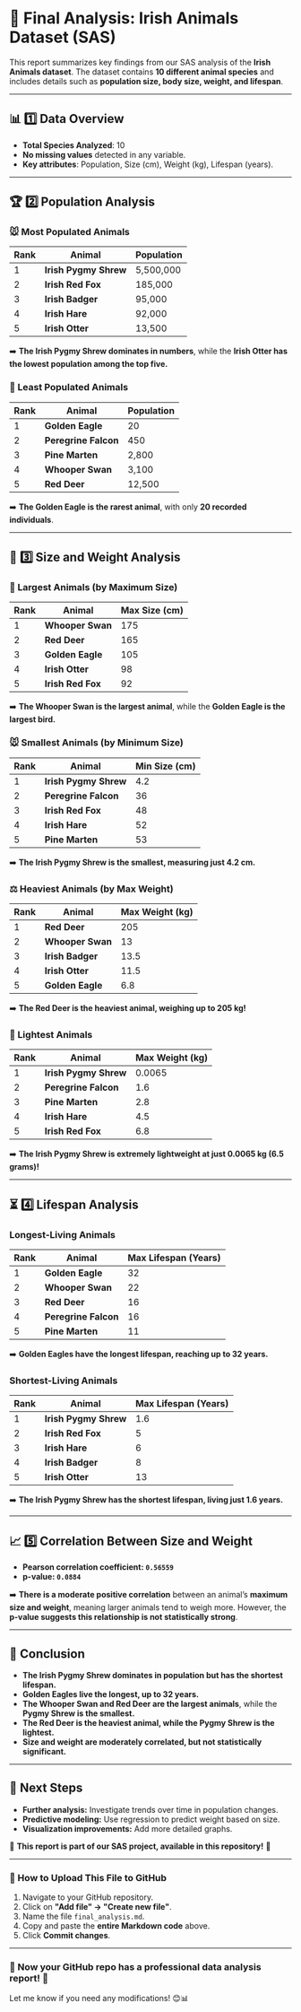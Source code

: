 # 🦊 Final Analysis: Irish Animals Dataset (SAS)

This report summarizes key findings from our SAS analysis of the **Irish Animals dataset**. The dataset contains **10 different animal species** and includes details such as **population size, body size, weight, and lifespan**.

---

## 📊 1️⃣ Data Overview
- **Total Species Analyzed**: 10
- **No missing values** detected in any variable.
- **Key attributes**: Population, Size (cm), Weight (kg), Lifespan (years).

---

## 🏆 2️⃣ Population Analysis
### **🐭 Most Populated Animals**
| Rank | Animal               | Population  |
|------|----------------------|------------|
| 1    | **Irish Pygmy Shrew** | 5,500,000  |
| 2    | **Irish Red Fox**     | 185,000    |
| 3    | **Irish Badger**      | 95,000     |
| 4    | **Irish Hare**        | 92,000     |
| 5    | **Irish Otter**       | 13,500     |

➡️ **The Irish Pygmy Shrew dominates in numbers**, while the **Irish Otter has the lowest population among the top five.**

### **🦅 Least Populated Animals**
| Rank | Animal               | Population  |
|------|----------------------|------------|
| 1    | **Golden Eagle**      | 20         |
| 2    | **Peregrine Falcon**  | 450        |
| 3    | **Pine Marten**       | 2,800      |
| 4    | **Whooper Swan**      | 3,100      |
| 5    | **Red Deer**          | 12,500     |

➡️ **The Golden Eagle is the rarest animal**, with only **20 recorded individuals**.

---

## 📏 3️⃣ Size and Weight Analysis
### **🦢 Largest Animals (by Maximum Size)**
| Rank | Animal           | Max Size (cm) |
|------|-----------------|---------------|
| 1    | **Whooper Swan** | 175           |
| 2    | **Red Deer**     | 165           |
| 3    | **Golden Eagle** | 105           |
| 4    | **Irish Otter**  | 98            |
| 5    | **Irish Red Fox**| 92            |

➡️ **The Whooper Swan is the largest animal**, while the **Golden Eagle is the largest bird.**

### **🐭 Smallest Animals (by Minimum Size)**
| Rank | Animal               | Min Size (cm) |
|------|----------------------|---------------|
| 1    | **Irish Pygmy Shrew** | 4.2           |
| 2    | **Peregrine Falcon**  | 36            |
| 3    | **Irish Red Fox**     | 48            |
| 4    | **Irish Hare**        | 52            |
| 5    | **Pine Marten**       | 53            |

➡️ **The Irish Pygmy Shrew is the smallest, measuring just 4.2 cm.**

### **⚖️ Heaviest Animals (by Max Weight)**
| Rank | Animal      | Max Weight (kg) |
|------|------------|----------------|
| 1    | **Red Deer**  | 205            |
| 2    | **Whooper Swan** | 13            |
| 3    | **Irish Badger** | 13.5          |
| 4    | **Irish Otter**  | 11.5          |
| 5    | **Golden Eagle** | 6.8           |

➡️ **The Red Deer is the heaviest animal, weighing up to 205 kg!**

### **🐁 Lightest Animals**
| Rank | Animal               | Max Weight (kg) |
|------|----------------------|----------------|
| 1    | **Irish Pygmy Shrew** | 0.0065        |
| 2    | **Peregrine Falcon**  | 1.6           |
| 3    | **Pine Marten**       | 2.8           |
| 4    | **Irish Hare**        | 4.5           |
| 5    | **Irish Red Fox**     | 6.8           |

➡️ **The Irish Pygmy Shrew is extremely lightweight at just 0.0065 kg (6.5 grams)!**

---

## ⏳ 4️⃣ Lifespan Analysis
### **Longest-Living Animals**
| Rank | Animal             | Max Lifespan (Years) |
|------|--------------------|----------------------|
| 1    | **Golden Eagle**   | 32                   |
| 2    | **Whooper Swan**   | 22                   |
| 3    | **Red Deer**       | 16                   |
| 4    | **Peregrine Falcon** | 16               |
| 5    | **Pine Marten**    | 11                   |

➡️ **Golden Eagles have the longest lifespan, reaching up to 32 years.**

### **Shortest-Living Animals**
| Rank | Animal               | Max Lifespan (Years) |
|------|----------------------|----------------------|
| 1    | **Irish Pygmy Shrew** | 1.6                 |
| 2    | **Irish Red Fox**     | 5                   |
| 3    | **Irish Hare**        | 6                   |
| 4    | **Irish Badger**      | 8                   |
| 5    | **Irish Otter**       | 13                  |

➡️ **The Irish Pygmy Shrew has the shortest lifespan, living just 1.6 years.**

---

## 📈 5️⃣ Correlation Between Size and Weight
- **Pearson correlation coefficient: `0.56559`**
- **p-value: `0.0884`**

➡️ **There is a moderate positive correlation** between an animal’s **maximum size and weight**, meaning larger animals tend to weigh more. However, the **p-value suggests this relationship is not statistically strong**.

---

## 🏁 Conclusion
- **The Irish Pygmy Shrew dominates in population but has the shortest lifespan.**
- **Golden Eagles live the longest, up to 32 years.**
- **The Whooper Swan and Red Deer are the largest animals**, while the **Pygmy Shrew is the smallest.**
- **The Red Deer is the heaviest animal, while the Pygmy Shrew is the lightest.**
- **Size and weight are moderately correlated, but not statistically significant.**

---

## 🚀 Next Steps
- **Further analysis:** Investigate trends over time in population changes.
- **Predictive modeling:** Use regression to predict weight based on size.
- **Visualization improvements:** Add more detailed graphs.

📌 **This report is part of our SAS project, available in this repository!** 📂

---

### 📂 How to Upload This File to GitHub
1. Navigate to your GitHub repository.
2. Click on **"Add file" → "Create new file"**.
3. Name the file `final_analysis.md`.
4. Copy and paste the **entire Markdown code** above.
5. Click **Commit changes**.

---

### 🎉 Now your GitHub repo has a professional data analysis report! 🚀

Let me know if you need any modifications! 😊📊
